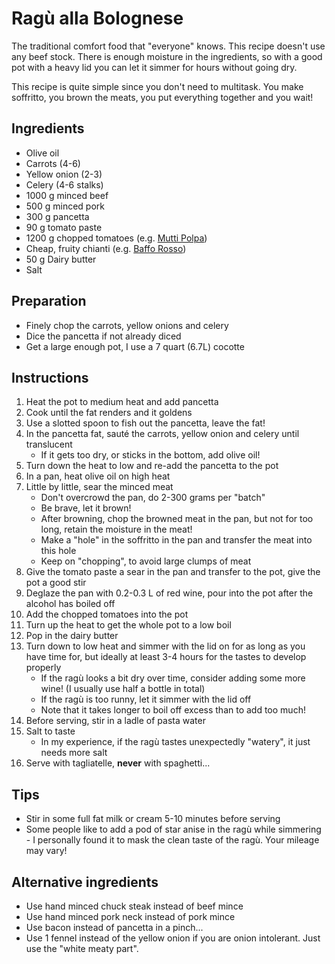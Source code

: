 # Ragù alla Bolognese

The traditional comfort food that "everyone" knows. This recipe doesn't use any beef stock. There is enough moisture in the ingredients, so with a good pot with a heavy lid you can let it simmer for hours without going dry.

This recipe is quite simple since you don't need to multitask. You make soffritto, you brown the meats, you put everything together and you wait!

## Ingredients

* Olive oil
* Carrots (4-6)
* Yellow onion (2-3)
* Celery (4-6 stalks)
* 1000 g minced beef
* 500 g minced pork
* 300 g pancetta
* 90 g tomato paste
* 1200 g chopped tomatoes (e.g. [Mutti Polpa])
* Cheap, fruity chianti (e.g. [Baffo Rosso])
* 50 g Dairy butter
* Salt

## Preparation

* Finely chop the carrots, yellow onions and celery
* Dice the pancetta if not already diced
* Get a large enough pot, I use a 7 quart (6.7L) cocotte

## Instructions

1. Heat the pot to medium heat and add pancetta
1. Cook until the fat renders and it goldens
1. Use a slotted spoon to fish out the pancetta, leave the fat!
1. In the pancetta fat, sauté the carrots, yellow onion and celery until translucent
    * If it gets too dry, or sticks in the bottom, add olive oil!
1. Turn down the heat to low and re-add the pancetta to the pot 
1. In a pan, heat olive oil on high heat
1. Little by little, sear the minced meat
    * Don't overcrowd the pan, do 2-300 grams per "batch"
    * Be brave, let it brown!
    * After browning, chop the browned meat in the pan, but not for too long, retain the moisture in the meat!
    * Make a "hole" in the soffritto in the pan and transfer the meat into this hole
    * Keep on "chopping", to avoid large clumps of meat
1. Give the tomato paste a sear in the pan and transfer to the pot, give the pot a good stir
1. Deglaze the pan with 0.2-0.3 L of red wine, pour into the pot after the alcohol has boiled off
1. Add the chopped tomatoes into the pot
1. Turn up the heat to get the whole pot to a low boil 
1. Pop in the dairy butter
1. Turn down to low heat and simmer with the lid on for as long as you have time for, but ideally at least 3-4 hours for the tastes to develop properly
    * If the ragù looks a bit dry over time, consider adding some more wine! (I usually use half a bottle in total)
    * If the ragù is too runny, let it simmer with the lid off
    * Note that it takes longer to boil off excess than to add too much!
1. Before serving, stir in a ladle of pasta water
1. Salt to taste
    * In my experience, if the ragù tastes unexpectedly "watery", it just needs more salt
1. Serve with tagliatelle, **never** with spaghetti...

## Tips

* Stir in some full fat milk or cream 5-10 minutes before serving
* Some people like to add a pod of star anise in the ragù while simmering - I personally found it to mask the clean taste of the ragù. Your mileage may vary!


## Alternative ingredients

* Use hand minced chuck steak instead of beef mince
* Use hand minced pork neck instead of pork mince
* Use bacon instead of pancetta in a pinch...
* Use 1 fennel instead of the yellow onion if you are onion intolerant. Just use the "white meaty part".


[Mutti Polpa]: https://mutti-parma.com/products/polpa/
[Baffo Rosso]: https://www.vinmonopolet.no/Land/Italia/Toscana/Chianti/Castellani-Baffo-Rosso-Chianti-2023/p/12640201